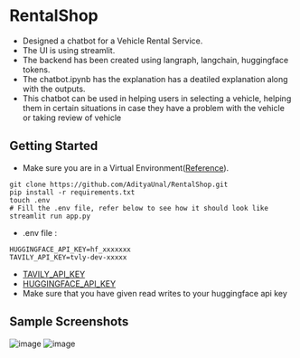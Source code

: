 # RentalShop
- Designed a chatbot for a Vehicle Rental Service.
- The UI is using streamlit.
- The backend has been created using langraph, langchain, huggingface tokens.
- The chatbot.ipynb has the explanation has a deatiled explanation along with the outputs.
- This chatbot can be used in helping users in selecting a vehicle, helping them in certain situations in case they have a problem with the vehicle or taking review of vehicle

## Getting Started
- Make sure you are in a Virtual Environment([Reference]([url](https://www.w3schools.com/python/python_virtualenv.asp))).
```shell
git clone https://github.com/AdityaUnal/RentalShop.git
pip install -r requirements.txt
touch .env
# Fill the .env file, refer below to see how it should look like
streamlit run app.py
```
- .env file : 
```text
HUGGINGFACE_API_KEY=hf_xxxxxxx
TAVILY_API_KEY=tvly-dev-xxxxx
```
- [TAVILY_API_KEY]([url](https://docs.tavily.com/documentation/quickstart))
- [HUGGINGFACE_API_KEY]([url](https://www.geeksforgeeks.org/how-to-access-huggingface-api-key/))
- Make sure that you have given read writes to your huggingface api key

## Sample Screenshots

![image](https://github.com/user-attachments/assets/5df213c9-2292-4f18-9000-9963dc32f055)
![image](https://github.com/user-attachments/assets/222d57fa-cea0-4c72-a17f-7baad73b629a)


